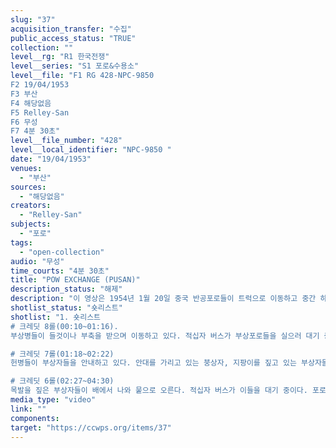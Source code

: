 ```yaml
---
slug: "37"
acquisition_transfer: "수집"
public_access_status: "TRUE"
collection: ""
level__rg: "R1 한국전쟁"
level__series: "S1 포로&수용소"
level__file: "F1 RG 428-NPC-9850 
F2 19/04/1953
F3 부산
F4 해당없음 
F5 Relley-San
F6 무성
F7 4분 30초"
level__file_number: "428"
level__local_identifier: "NPC-9850 "
date: "19/04/1953"
venues: 
  - "부산"
sources: 
  - "해당없음"
creators: 
  - "Relley-San"
subjects: 
  - "포로"
tags: 
  - "open-collection"
audio: "무성"
time_courts: "4분 30초"
title: "POW EXCHANGE (PUSAN)"
description_status: "해제"
description: "이 영상은 1954년 1월 20일 중국 반공포로들이 트럭으로 이동하고 중간 하역지에서 내려 DDT 살포하고 식사하는 장면을 담았다."
shotlist_status: "숏리스트"
shotlist: "1. 숏리스트
# 크레딧 8롤(00:10~01:16). 
부상병들이 들것이나 부축을 받으며 이동하고 있다. 적십자 버스가 부상포로들을 실으러 대기 중이다. 줄지어 나가는 적십자 차량.

# 크레딧 7롤(01:18~02:22) 
헌병들이 부상자들을 안내하고 있다. 안대를 가리고 있는 붕상자, 지팡이를 짚고 있는 부상자들이 보인다. 포대를 짊어진 포로들의 행렬. 바닷가에는 포로들을 태운 배가 서 있다. 목발을 짚은 부상병들도 보인다.

# 크레딧 6롤(02:27~04:30)
목발을 짚은 부상자들이 배에서 나와 뭍으로 오른다. 적십자 버스가 이들을 대기 중이다. 포로를 태운 버스가 떠나고 유엔과 적십자 사람들이 이야기를 나누고 있다. 포로들의 모습 원경. 배에서 내리는 포로들이 줄지어 뭍으로 오르고 있다. 헌병과 감시단들이 옆에서 이 모습들을 지켜본다."
media_type: "video"
link: ""
components: 
target: "https://ccwps.org/items/37"
---
```

